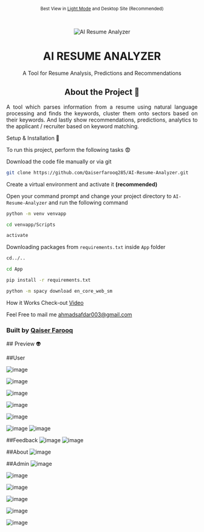 

<div align="center">

<p><small>Best View in <a href="https://github.com/settings/appearance">Light Mode</a> and Desktop Site (Recommended)</small></p><br/>

![AI Resume Analyzer](https://github.com/ahmadsafdar003/AI-Resume-Analyzer/blob/main/AI-Resume-Analyzer/App/Logo/RESUM.png)

  <h1> AI RESUME ANALYZER </h1>
  <p>A Tool for Resume Analysis, Predictions and Recommendations</p>
 


## About the Project 🥱
<div align="center">
    <p align="justify"> 
      A tool which parses information from a resume using natural language processing and finds the keywords, cluster them onto sectors based on their keywords. 
      And lastly show recommendations, predictions, analytics to the applicant / recruiter based on keyword matching.
    </p>
</div>

<div align="left"
## Requirements 😅
### Have these things installed to make your process smooth 
1) Python (3.9.12) https://www.python.org/downloads/release/python-3912/
2) MySQL https://www.mysql.com/downloads/
3) Visual Studio Code **(Prefered Code Editor)** https://code.visualstudio.com/Download
4) Visual Studio build tools for C++ https://aka.ms/vs/17/release/vs_BuildTools.exe

## Setup & Installation 👀

To run this project, perform the following tasks 😨

Download the code file manually or via git
```bash
git clone https://github.com/Qaiserfarooq285/AI-Resume-Analyzer.git
```

Create a virtual environment and activate it **(recommended)**

Open your command prompt and change your project directory to ```AI-Resume-Analyzer``` and run the following command 
```bash
python -m venv venvapp

cd venvapp/Scripts

activate

```

Downloading packages from ```requirements.txt``` inside ``App`` folder
```bash
cd../..

cd App

pip install -r requirements.txt

python -m spacy download en_core_web_sm

```

How it Works
Check-out  [Video](https://youtu.be/dO-QfkezZh8)

Feel Free to mail me ahmadsafdar003@gmail.com





### Built by <a href="https://qaiserfarooq-portfolio.netlify.app/">Qaiser Farooq</a>

<div>
## Preview 👽
  
##User

![image](https://github.com/ahmadsafdar003/AI-Resume-Analyzer/blob/main/AI-Resume-Analyzer/screenshots/user/1.png)

![image](https://github.com/ahmadsafdar003/AI-Resume-Analyzer/blob/main/AI-Resume-Analyzer/screenshots/user/2.png)

![image](https://github.com/ahmadsafdar003/AI-Resume-Analyzer/blob/main/AI-Resume-Analyzer/screenshots/user/3.png)

![image](https://github.com/ahmadsafdar003/AI-Resume-Analyzer/blob/main/AI-Resume-Analyzer/screenshots/user/4.png)

![image](https://github.com/ahmadsafdar003/AI-Resume-Analyzer/blob/main/AI-Resume-Analyzer/screenshots/user/5.png)

![image](https://github.com/ahmadsafdar003/AI-Resume-Analyzer/blob/main/AI-Resume-Analyzer/screenshots/user/6.png)
![image](https://github.com/ahmadsafdar003/AI-Resume-Analyzer/blob/main/AI-Resume-Analyzer/screenshots/user/7.png)

##Feedback
![image](https://github.com/ahmadsafdar003/AI-Resume-Analyzer/blob/main/AI-Resume-Analyzer/screenshots/feedback/8.png)
![image](https://github.com/ahmadsafdar003/AI-Resume-Analyzer/blob/main/AI-Resume-Analyzer/screenshots/feedback/9.png)

##About
![image](https://github.com/ahmadsafdar003/AI-Resume-Analyzer/blob/main/AI-Resume-Analyzer/screenshots/about/10.png)

##Admin
![image](https://github.com/ahmadsafdar003/AI-Resume-Analyzer/blob/main/AI-Resume-Analyzer/screenshots/admin/11.png)

![image](https://github.com/ahmadsafdar003/AI-Resume-Analyzer/blob/main/AI-Resume-Analyzer/screenshots/admin/12.png)

![image](https://github.com/ahmadsafdar003/AI-Resume-Analyzer/blob/main/AI-Resume-Analyzer/screenshots/admin/13.png)

![image](https://github.com/ahmadsafdar003/AI-Resume-Analyzer/blob/main/AI-Resume-Analyzer/screenshots/admin/14.png)

![image](https://github.com/ahmadsafdar003/AI-Resume-Analyzer/blob/main/AI-Resume-Analyzer/screenshots/admin/15.png)

![image](https://github.com/ahmadsafdar003/AI-Resume-Analyzer/blob/main/AI-Resume-Analyzer/screenshots/admin/16.png)





